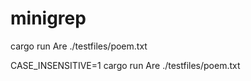 # minigrep

cargo run Are ./testfiles/poem.txt

CASE_INSENSITIVE=1 cargo run Are ./testfiles/poem.txt